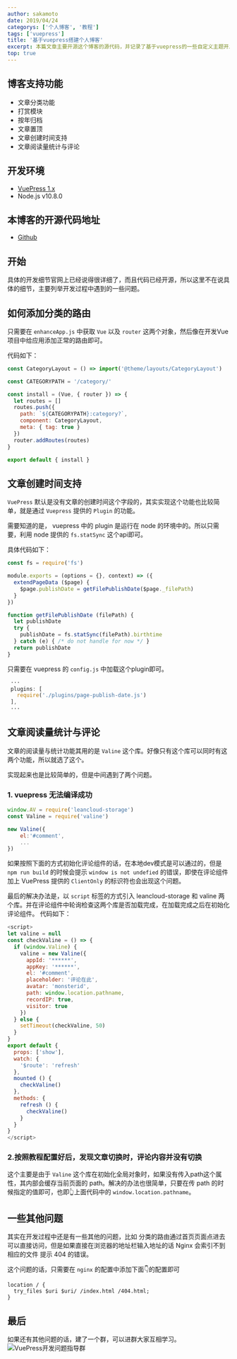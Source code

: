 ```yaml
---
author: sakamoto
date: 2019/04/24
categorys: ['个人博客', '教程']
tags: ['vuepress']
title: '基于vuepress搭建个人博客'
excerpt: 本篇文章主要开源这个博客的源代码，并记录了基于vuepress的一些自定义主题开发过程中的一些问题。
top: true
---
```

## 博客支持功能
- 文章分类功能
- 打赏模块
- 按年归档
- 文章置顶
- 文章创建时间支持
- 文章阅读量统计与评论

## 开发环境
- [VuePress 1.x](https://v1.vuepress.vuejs.org/zh/guide/)
- Node.js v10.8.0

## 本博客的开源代码地址
- [Github](https://github.com/ChangMM/blog)

## 开始
具体的开发细节官网上已经说得很详细了，而且代码已经开源，所以这里不在说具体的细节，主要列举开发过程中遇到的一些问题。

## 如何添加分类的路由
只需要在 `enhanceApp.js` 中获取 `Vue` 以及 `router` 这两个对象，然后像在开发Vue项目中给应用添加正常的路由即可。

代码如下：
```javascript
const CategoryLayout = () => import('@theme/layouts/CategoryLayout')

const CATEGORYPATH = '/category/'

const install = (Vue, { router }) => {
  let routes = []
  routes.push({
    path: `${CATEGORYPATH}:category?`,
    component: CategoryLayout,
    meta: { tag: true }
  })
  router.addRoutes(routes)
}

export default { install }
```

## 文章创建时间支持
`VuePress` 默认是没有文章的创建时间这个字段的，其实实现这个功能也比较简单，就是通过 `Vuepress` 提供的 `Plugin` 的功能。

需要知道的是， vuepress 中的 plugin 是运行在 node 的环境中的。所以只需要，利用 node 提供的 `fs.statSync` 这个api即可。

具体代码如下：

``` javascript
const fs = require('fs')

module.exports = (options = {}, context) => ({
  extendPageData ($page) {
    $page.publishDate = getFilePublishDate($page._filePath)
  }
})

function getFilePublishDate (filePath) {
  let publishDate
  try {
    publishDate = fs.statSync(filePath).birthtime
  } catch (e) { /* do not handle for now */ }
  return publishDate
}
```

只需要在 vuepress 的 `config.js` 中加载这个plugin即可。
 ```javascript
  ···
  plugins: [
    require('./plugins/page-publish-date.js')
  ],
  ···
 ```
## 文章阅读量统计与评论
文章的阅读量与统计功能其用的是 `Valine` 这个库。好像只有这个库可以同时有这两个功能，所以就选了这个。

实现起来也是比较简单的，但是中间遇到了两个问题。
### 1. vuepress 无法编译成功
```javascript
window.AV = require('leancloud-storage')
const Valine = require('valine')

new Valine({
    el:'#comment',
    ...
})
```
如果按照下面的方式初始化评论组件的话，在本地dev模式是可以通过的，但是 `npm run build` 的时候会提示 `window is not undefied` 的错误，即使在评论组件加上 VuePress 提供的 `ClientOnly` 的标识符也会出现这个问题。

最后的解决办法是，以 `script` 标签的方式引入 leancloud-storage 和 valine 两个库。并在评论组件中轮询检查这两个库是否加载完成，在加载完成之后在初始化评论组件。
代码如下：
```javascript
<script>
let valine = null
const checkValine = () => {
  if (window.Valine) {
    valine = new Valine({
      appId: '******',
      appKey: '******',
      el: '#comment',
      placeholder: '评论在此',
      avatar: 'monsterid',
      path: window.location.pathname,
      recordIP: true,
      visitor: true
    })
  } else {
    setTimeout(checkValine, 50)
  }
}
export default {
  props: ['show'],
  watch: {
    '$route': 'refresh'
  },
  mounted () {
    checkValine()
  },
  methods: {
    refresh () {
      checkValine()
    }
  }
}
</script>
```

### 2.按照教程配置好后，发现文章切换时，评论内容并没有切换
这个主要是由于 `Valine` 这个库在初始化全局对象时，如果没有传入path这个属性，其内部会缓存当前页面的 path。解决的办法也很简单，只要在传 path 的时候指定的值即可，也即👆上面代码中的 `window.location.pathname`。

## 一些其他问题
其实在开发过程中还是有一些其他的问题，比如 分类的路由通过首页页面点进去可以直接访问，但是如果直接在浏览器的地址栏输入地址的话 Nginx 会索引不到相应的文件 提示 404 的错误。

这个问题的话，只需要在 `nginx` 的配置中添加下面👇的配置即可
```Nginx
location / {
  try_files $uri $uri/ /index.html /404.html;
}
```

## 最后
如果还有其他问题的话，建了一个群，可以进群大家互相学习。
![VuePress开发问题指导群](https://cdn.iizhi.cn/blog/vuepress-qrcode.jpeg)

<ZanShang />
